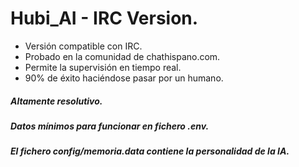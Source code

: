 
# Hubi_AI - IRC Version.

- Versión compatible con IRC.
- Probado en la comunidad de chathispano.com.
- Permite la supervisión en tiempo real.
- 90% de éxito haciéndose pasar por un humano.

##### Altamente resolutivo.
##### Datos mínimos para funcionar en fichero .env.
##### El fichero config/memoria.data contiene la personalidad de la IA.

